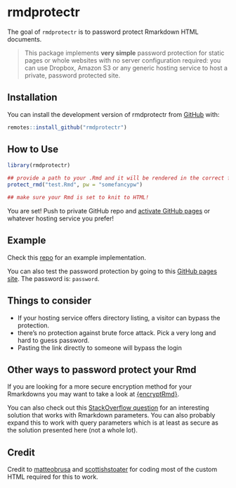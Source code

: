 
<!-- README.md is generated from README.Rmd. Please edit that file -->

# rmdprotectr

<!-- badges: start -->

<!-- badges: end -->

The goal of `rmdprotectr` is to password protect Rmarkdown HTML
documents.

> This package implements **very simple** password protection for static
> pages or whole websites with no server configuration required: you can
> use Dropbox, Amazon S3 or any generic hosting service to host a
> private, password protected site.

## Installation

You can install the development version of rmdprotectr from
[GitHub](https://github.com/favstats/rmdprotectr) with:

``` r
remotes::install_github("rmdprotectr")
```

## How to Use

``` r
library(rmdprotectr)

## provide a path to your .Rmd and it will be rendered in the correct folder
protect_rmd("test.Rmd", pw = "somefancypw")

## make sure your Rmd is set to knit to HTML!
```

You are set\! Push to private GitHub repo and [activate GitHub
pages](https://docs.github.com/en/free-pro-team@latest/github/working-with-github-pages/creating-a-github-pages-site#creating-your-site)
or whatever hosting service you prefer\!

## Example

Check this [repo](https://favstats.github.io/pwtest/) for an example
implementation.

You can also test the password protection by going to this [GitHub pages
site](https://favstats.github.io/pwtest/). The password is: `password`.

## Things to consider

  - If your hosting service offers directory listing, a visitor can
    bypass the protection.
  - there’s no protection against brute force attack. Pick a very long
    and hard to guess password.
  - Pasting the link directly to someone will bypass the login

## Other ways to password protect your Rmd

If you are looking for a more secure encryption method for your
Rmarkdowns you may want to take a look at
[{encryptRmd}](https://github.com/dirkschumacher/encryptedRmd/).

You can also check out this [StackOverflow
question](https://stackoverflow.com/questions/61379250/bookdown-password-protect-a-single-page-chapter-in-html)
for an interesting solution that works with Rmarkdown parameters. You
can also probably expand this to work with query parameters which is at
least as secure as the solution presented here (not a whole lot).

## Credit

Credit to
[matteobrusa](https://github.com/matteobrusa/Password-protection-for-static-pages)
and
[scottishstoater](https://github.com/scottishstoater/protected-github-pages)
for coding most of the custom HTML required for this to work.
